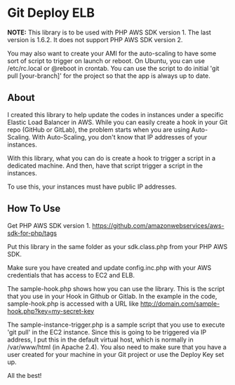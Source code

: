 # Git Deploy ELB

**NOTE:** This library is to be used with PHP AWS SDK version 1. The last version is 1.6.2. It does not support PHP AWS SDK version 2. 

You may also want to create your AMI for the auto-scaling to have some sort of script to trigger on launch or reboot. On Ubuntu, you can use /etc/rc.local or @reboot in crontab. You can use the script to do initial 'git pull [your-branch]' for the project so that the app is always up to date.

## About

I created this library to help update the codes in instances under a specific Elastic Load Balancer in AWS. While you can easily create a hook in your Git repo (GitHub or GitLab), the problem starts when you are using Auto-Scaling. With Auto-Scaling, you don't know that IP addresses of your instances.

With this library, what you can do is create a hook to trigger a script in a dedicated machine. And then, have that script trigger a script in the instances. 

To use this, your instances must have public IP addresses.

## How To Use

Get PHP AWS SDK version 1. https://github.com/amazonwebservices/aws-sdk-for-php/tags

Put this library in the same folder as your sdk.class.php from your PHP AWS SDK. 

Make sure you have created and update config.inc.php with your AWS credentials that has access to EC2 and ELB.

The sample-hook.php shows how you can use the library. This is the script that you use in your Hook in Github or Gitlab. In the example in the code, sample-hook.php is accessed with a URL like http://domain.com/sample-hook.php?key=my-secret-key

The sample-instance-trigger.php is a sample script that you use to execute 'git pull' in the EC2 instance. Since this is going to be triggered via IP address, I put this in the default virtual host, which is normally in /var/www/html (in Apache 2.4). You also need to make sure that you have a user created for your machine in your Git project or use the Deploy Key set up.

All the best!
